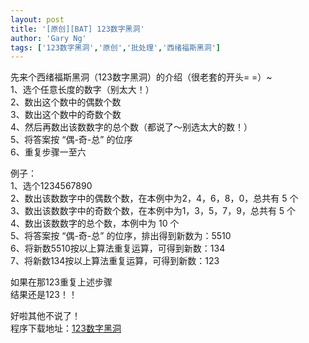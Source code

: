 ```yaml
---
layout: post
title: '[原创][BAT] 123数字黑洞'
author: 'Gary Ng'
tags: ['123数字黑洞','原创','批处理','西绪福斯黑洞']
---
```


  
先来个西绪福斯黑洞（123数字黑洞）的介绍（很老套的开头= =）~  
1、选个任意长度的数字（别太大！）  
2、数出这个数中的偶数个数  
3、数出这个数中的奇数个数  
4、然后再数出该数数字的总个数（都说了～别选太大的数！）  
5、将答案按 “偶-奇-总” 的位序  
6、重复步骤一至六  
  
例子：  
1、选个1234567890  
2、数出该数数字中的偶数个数，在本例中为2，4，6，8，0，总共有 5 个  
3、数出该数数字中的奇数个数，在本例中为1，3，5，7，9，总共有 5 个  
4、数出该数数字的总个数，本例中为 10 个  
5、将答案按 “偶-奇-总” 的位序，排出得到新数为：5510  
6、将新数5510按以上算法重复运算，可得到新数：134  
7、将新数134按以上算法重复运算，可得到新数：123  
  
如果在那123重复上述步骤  
结果还是123！！  
  
好啦其他不说了！  
程序下载地址：[123数字黑洞](http://dl.dropbox.com/u/43619472/%E6%89%B9%E5%A4%84%E7%90%86/%E6%9C%89%E8%B6%A3%E7%9A%84%E6%95%B0%E5%AD%A6/123%E6%95%B0%E5%AD%97%E9%BB%91%E6%B4%9E.bat)
